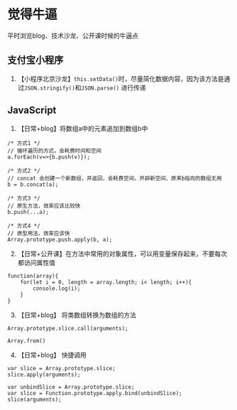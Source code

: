 觉得牛逼
=================
平时浏览blog、技术沙龙、公开课时候的牛逼点


支付宝小程序
-----------------
1. 【小程序北京沙龙】`this.setData()`时，尽量简化数据内容，因为该方法是通过`JSON.stringify()`和`JSON.parse()` 进行传递


JavaScript
-----------------
1. 【日常+blog】将数组a中的元素追加到数组b中
```
/* 方式1 */
// 循环遍历的方式，会耗费时间和空间
a.forEach(v=>{b.push(v)});

/* 方式2 */
// concat 会创建一个新数组，并返回，会耗费空间，开辟新空间、原来b指向的数组无用
b = b.concat(a);

/* 方式3 */
// 原生方法，效率应该比较快
b.push(...a);

/* 方式4 */
// 原型用法，效率应该快
Array.prototype.push.apply(b, a);
```

2. 【日常+公开课】在方法中常用的对象属性，可以用变量保存起来，不要每次都访问属性值
```
function(array){
    for(let i = 0, length = array.length; i< length; i++){
        console.log(i);
    }
}
```

3. 【日常+blog】 将类数组转换为数组的方法
```
Array.prototype.slice.call(arguments);
```
```
Array.from()
```

4. 【日常+blog】 快捷调用
```
var slice = Array.prototype.slice;
slice.apply(arguments);
```
```
var unbindSlice = Array.prototype.slice;
var slice = Function.prototype.apply.bind(unbindSlice);
slice(arguments);
```